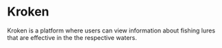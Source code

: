 # Kroken
Kroken is a platform where users can view information about fishing lures that are effective in the the respective waters. 

